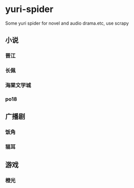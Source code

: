 # yuri-spider
Some yuri spider for novel and audio drama.etc, use scrapy

## 小说
### 晋江
### 长佩
### 海棠文学城
### po18
## 广播剧
### 饭角
### 猫耳
## 游戏
### 橙光